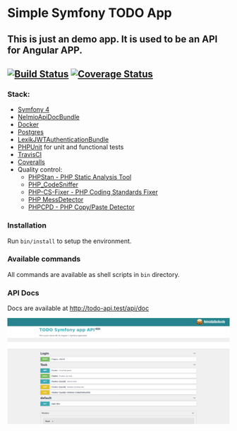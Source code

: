 Simple Symfony TODO App
======================
This is just an demo app. It is used to be an API for Angular APP.
------------------------------------------------------------------
[![Build Status](https://travis-ci.com/BartoszBartniczak/symfony-todo-app.svg?branch=master)](https://travis-ci.com/BartoszBartniczak/symfony-todo-app) [![Coverage Status](https://coveralls.io/repos/github/BartoszBartniczak/symfony-todo-app/badge.svg?branch=master)](https://coveralls.io/github/BartoszBartniczak/symfony-todo-app?branch=master)
----

### Stack:
* [Symfony 4](https://symfony.com/)
* [NelmioApiDocBundle](https://symfony.com/doc/current/bundles/NelmioApiDocBundle/index.html)
* [Docker](https://www.docker.com/)
* [Postgres](https://www.postgresql.org/)
* [LexikJWTAuthenticationBundle](https://github.com/lexik/LexikJWTAuthenticationBundle)
* [PHPUnit](https://phpunit.de/) for unit and functional tests
* [TravisCI](https://travis-ci.com/BartoszBartniczak/symfony-todo-app)
* [Coveralls](https://coveralls.io/github/BartoszBartniczak/symfony-todo-app)
* Quality control: 
    * [PHPStan - PHP Static Analysis Tool](https://github.com/phpstan/phpstan)
    * [PHP_CodeSniffer](https://github.com/squizlabs/PHP_CodeSniffer)
    * [PHP-CS-Fixer - PHP Coding Standards Fixer](https://github.com/FriendsOfPHP/PHP-CS-Fixer)
    * [PHP MessDetector](https://phpmd.org/)
    * [PHPCPD - PHP Copy/Paste Detector](https://github.com/sebastianbergmann/phpcpd)
    

### Installation

Run `bin/install` to setup the environment.

### Available commands

All commands are available as shell scripts in `bin` directory.

### API Docs
Docs are available at http://todo-api.test/api/doc

![API Docs](docs/api_docs.png)

